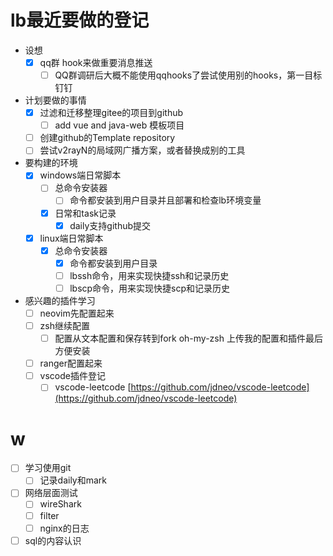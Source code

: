 # lb最近要做的登记
- 设想
  - [x] qq群 hook来做重要消息推送
    - [ ] QQ群调研后大概不能使用qqhooks了尝试使用别的hooks，第一目标钉钉
- 计划要做的事情
  - [x] 过滤和迁移整理gitee的项目到github
    - [ ] add vue and java-web 模板项目
  - [ ] 创建github的Template repository
  - [ ] 尝试v2rayN的局域网广播方案，或者替换成别的工具
- 要构建的环境
  - [x] windows端日常脚本
    - [ ] 总命令安装器
      - [ ] 命令都安装到用户目录并且部署和检查lb环境变量
    - [x] 日常和task记录
      - [x] daily支持github提交
  - [x] linux端日常脚本
    - [x] 总命令安装器
      - [x] 命令都安装到用户目录
      - [ ] lbssh命令，用来实现快捷ssh和记录历史
      - [ ] lbscp命令，用来实现快捷scp和记录历史
- 感兴趣的插件学习
  - [ ] neovim先配置起来
  - [ ] zsh继续配置
    - [ ] 配置从文本配置和保存转到fork oh-my-zsh 上传我的配置和插件最后方便安装
  - [ ] ranger配置起来
  - [ ] vscode插件登记
    - [ ] vscode-leetcode [https://github.com/jdneo/vscode-leetcode](https://github.com/jdneo/vscode-leetcode)
  
# w
- [ ] 学习使用git
  - [ ] 记录daily和mark
- [ ] 网络层面测试
  - [ ] wireShark
  - [ ] filter
  - [ ] nginx的日志
- [ ] sql的内容认识